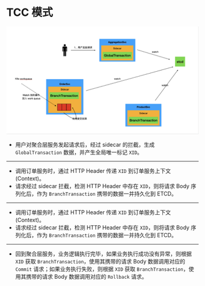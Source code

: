 # TCC 模式

![distributed_transaction](./images/image-20220427095209770.png)

+ 用户对聚合层服务发起请求后，经过 sidecar 的拦截，生成 `GlobalTransaction` 数据，并产生全局唯一标记 `XID`。

***

+ 调用订单服务时，通过 HTTP Header 传递 `XID` 到订单服务上下文 (Context)。
+ 请求经过 sidecar 拦截，检测 HTTP Header 中存在 `XID`，则将请求 Body 序列化后，作为 `BranchTransaction` 携带的数据一并持久化到 ETCD。

***

+ 调用订单服务时，通过 HTTP Header 传递 `XID` 到订单服务上下文 (Context)。
+ 请求经过 sidecar 拦截，检测 HTTP Header 中存在 `XID`，则将请求 Body 序列化后，作为 `BranchTransaction` 携带的数据一并持久化到 ETCD。

***

+ 回到聚合层服务，业务逻辑执行完毕，如果业务执行成功没有异常，则根据 `XID` 获取 `BranchTransaction`，使用其携带的请求 Body 数据调用对应的 `Commit` 请求；如果业务执行失败，则根据 `XID` 获取 `BranchTransaction`，使用其携带的请求 Body 数据调用对应的 `Rollback` 请求。


